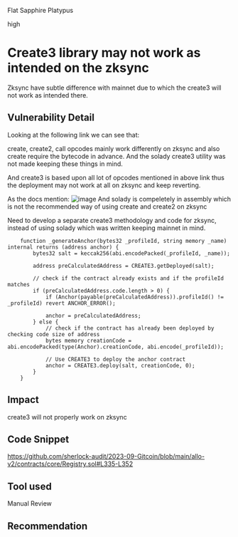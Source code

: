 Flat Sapphire Platypus

high

# Create3 library may not work as intended on the zksync
Zksync have subtle difference with mainnet due to which the create3 will not work as intended there.
## Vulnerability Detail
Looking at the following link we can see that:

create, create2, call opcodes mainly work differently on zksync and also create require the bytecode in advance. And the solady create3 utility was not made keeping these things in mind. 

And create3 is based upon all lot of opcodes mentioned in above link thus the deployment may not work at all on zksync and keep reverting.

As the docs mention:
![image](https://github.com/sherlock-audit/2023-09-Gitcoin-ahmaddecoded/assets/68193826/28f69eba-1e19-48da-9108-4182f5e8d1bb)
And solady is compeletely in assembly which is not the recommended way of using create and create2 on zksync

Need to develop a separate create3 methodology and code for zksync, instead of using solady which was written keeping mainnet in mind.

```solidity
    function _generateAnchor(bytes32 _profileId, string memory _name) internal returns (address anchor) {
        bytes32 salt = keccak256(abi.encodePacked(_profileId, _name));

        address preCalculatedAddress = CREATE3.getDeployed(salt);

        // check if the contract already exists and if the profileId matches
        if (preCalculatedAddress.code.length > 0) {
            if (Anchor(payable(preCalculatedAddress)).profileId() != _profileId) revert ANCHOR_ERROR();

            anchor = preCalculatedAddress;
        } else {
            // check if the contract has already been deployed by checking code size of address
            bytes memory creationCode = abi.encodePacked(type(Anchor).creationCode, abi.encode(_profileId));

            // Use CREATE3 to deploy the anchor contract
            anchor = CREATE3.deploy(salt, creationCode, 0);
        }
    }

```

## Impact
create3 will not properly work on zksync
## Code Snippet
https://github.com/sherlock-audit/2023-09-Gitcoin/blob/main/allo-v2/contracts/core/Registry.sol#L335-L352
## Tool used

Manual Review

## Recommendation